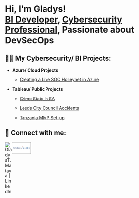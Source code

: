 <h1>Hi, I'm Gladys! <br/><a href="https://github.com/Gladys-TM">BI Developer</a>, <a href="https://www.linkedin.com/in/gladys-t-m/">Cybersecurity Professional</a>, Passionate about DevSecOps</a>
<h2>👨‍💻 My Cybersecurity/ BI Projects:</h2>

- <b>Azure/ Cloud Projects</b>
  - [Creating a Live SOC Honeynet in Azure](https://github.com/Gladys-TM/Cloud-Azure-SOC)


- <b>Tableau/ Public Projects</b>
  - [Crime Stats in SA](https://public.tableau.com/views/CrimeStatsSouthAfrica/SouthAfricaCrimeStats2005-2016?:language=en-US&:sid=&:display_count=n&:origin=viz_share_link)
 
  - [Leeds City Council Accidents](https://public.tableau.com/views/LeedsCityCouncilAccidentReport2016-2018_twbx_/AccidentsStatistics2016-2018?:language=en-US&:sid=&:display_count=n&:origin=viz_share_link)
 
  - [Tanzania MMP Set-up](https://public.tableau.com/app/profile/gladys.t.matava/viz/TanzaniaMobileMoneyPointsSet-upPlan1/NewMMPSet-upPlan#1)
 
 

 
 
 
    

 

 

<h2> 🤳 Connect with me:</h2>

[<img align="left" alt="GladysT.Matava | LinkedIn" width="22px" src="https://cdn.jsdelivr.net/npm/simple-icons@v3/icons/linkedin.svg" />][linkedin]
[<img align="center" alt="GladysT.Matava | Tableau Public" width="62px" length="20px" src="https://github.com/Gladys-TM/Gladys-TM/blob/main/Tableau_logo_crop.jpg_resized_460_.png" />][tableaupublic]

[linkedin]: https://linkedin.com/in/gladys-t-m-b750b719
[tableaupublic]: https://public.tableau.com/app/profile/gladys.t.matava/vizzes



